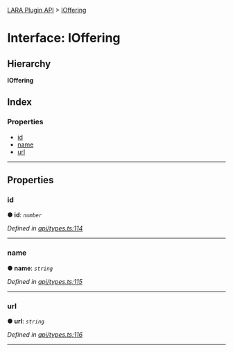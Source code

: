 [LARA Plugin API](../README.md) > [IOffering](../interfaces/ioffering.md)

# Interface: IOffering

## Hierarchy

**IOffering**

## Index

### Properties

* [id](ioffering.md#id)
* [name](ioffering.md#name)
* [url](ioffering.md#url)

---

## Properties

<a id="id"></a>

###  id

**● id**: *`number`*

*Defined in [api/types.ts:114](https://github.com/concord-consortium/lara/blob/d4ac322a/lara-plugin-api/src/api/types.ts#L114)*

___
<a id="name"></a>

###  name

**● name**: *`string`*

*Defined in [api/types.ts:115](https://github.com/concord-consortium/lara/blob/d4ac322a/lara-plugin-api/src/api/types.ts#L115)*

___
<a id="url"></a>

###  url

**● url**: *`string`*

*Defined in [api/types.ts:116](https://github.com/concord-consortium/lara/blob/d4ac322a/lara-plugin-api/src/api/types.ts#L116)*

___

